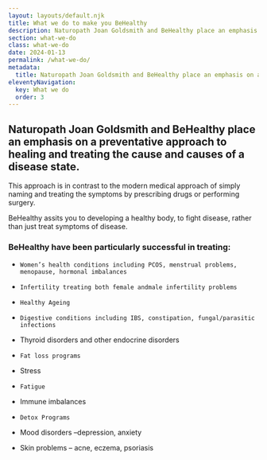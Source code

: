 ```yaml
---
layout: layouts/default.njk
title: What we do to make you BeHealthy
description: Naturopath Joan Goldsmith and BeHealthy place an emphasis on a preventative approach to healing and treating the cause and causes of a disease state.
section: what-we-do
class: what-we-do
date: 2024-01-13
permalink: /what-we-do/
metadata:
  title: Naturopath Joan Goldsmith and BeHealthy place an emphasis on a preventative approach to healing and treating the cause and causes of a disease state.
eleventyNavigation:
  key: What we do
  order: 3
---
```




## Naturopath Joan Goldsmith and BeHealthy place an emphasis on a preventative approach to healing and treating the cause and causes of a disease state. ## 


This approach is in contrast to the modern medical approach of simply naming and treating the symptoms by prescribing drugs or performing surgery.


BeHealthy assits you to developing a healthy body, to fight disease, rather than just treat symptoms of disease.

### BeHealthy have been particularly successful in treating: ###

-     Women’s health conditions including PCOS, menstrual problems, menopause, hormonal imbalances

-     Infertility treating both female andmale infertility problems

-     Healthy Ageing

-     Digestive conditions including IBS, constipation, fungal/parasitic infections

-    Thyroid disorders and other endocrine disorders

-     Fat loss programs

-    Stress

-     Fatigue

-    Immune imbalances

-     Detox Programs

-    Mood disorders –depression, anxiety

-    Skin problems – acne, eczema, psoriasis




